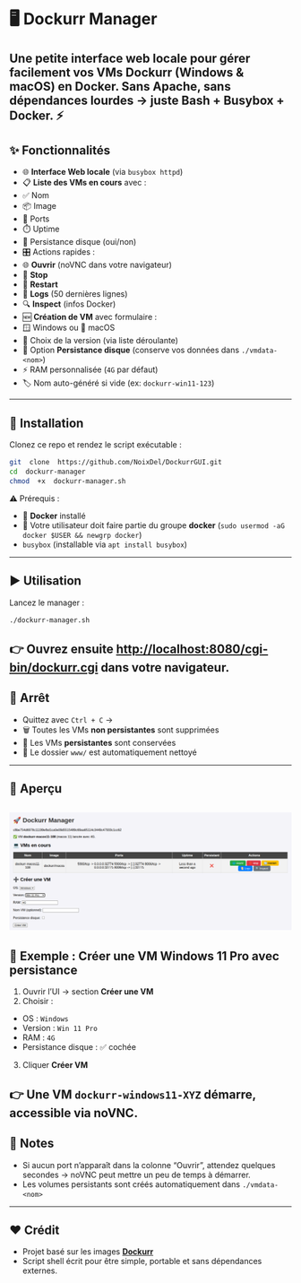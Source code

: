 
# 🖥️ Dockurr Manager
Une petite interface **web locale** pour gérer facilement vos VMs **Dockurr** (Windows & macOS) en Docker.
Sans Apache, sans dépendances lourdes → juste **Bash + Busybox + Docker**. ⚡
---

## ✨ Fonctionnalités
- 🌐 **Interface Web locale** (via `busybox httpd`)
- 📋 **Liste des VMs en cours** avec :
- ✅ Nom
- 📦 Image
- 🔌 Ports
- ⏱️ Uptime
- 💾 Persistance disque (oui/non)
- 🎛️ Actions rapides :
- 🌐 **Ouvrir** (noVNC dans votre navigateur)
- 🛑 **Stop**
- 🔄 **Restart**
- 📜 **Logs** (50 dernières lignes)
- 🔍 **Inspect** (infos Docker)
- 🆕 **Création de VM** avec formulaire :
- 🪟 Windows ou 🍏 macOS
- 📌 Choix de la version (via liste déroulante)
- 💾 Option **Persistance disque** (conserve vos données dans `./vmdata-<nom>`)
- ⚡ RAM personnalisée (`4G` par défaut)
- 🏷️ Nom auto-généré si vide (ex: `dockurr-win11-123`)
---

## 🔧 Installation
Clonez ce repo et rendez le script exécutable :

```bash
git  clone  https://github.com/NoixDel/DockurrGUI.git
cd  dockurr-manager
chmod  +x  dockurr-manager.sh
```

⚠️ Prérequis :
- 🐳 **Docker** installé
- 👤 Votre utilisateur doit faire partie du groupe **docker** (`sudo usermod -aG docker $USER && newgrp docker`)
-  `busybox` (installable via `apt install busybox`)
---

## ▶️ Utilisation
Lancez le manager :
```bash
./dockurr-manager.sh
```

👉 Ouvrez ensuite [http://localhost:8080/cgi-bin/dockurr.cgi](http://localhost:8080/cgi-bin/dockurr.cgi) dans votre navigateur.
---

## 🛑 Arrêt
- Quittez avec `Ctrl + C` →
- 🗑️ Toutes les VMs **non persistantes** sont supprimées
- 💾 Les VMs **persistantes** sont conservées
- 🧹 Le dossier `www/` est automatiquement nettoyé
---

## 📸 Aperçu
  ![enter image description here](https://raw.githubusercontent.com/NoixDel/DockurrGUI/refs/heads/main/Screenshot%20From%202025-09-21%2022-34-18.png)
---

## 🚀 Exemple : Créer une VM Windows 11 Pro avec persistance
1. Ouvrir l’UI → section **Créer une VM**
2. Choisir :
- OS : `Windows`
- Version : `Win 11 Pro`
- RAM : `4G`
- Persistance disque : ✅ cochée
3. Cliquer **Créer VM**

👉 Une VM `dockurr-windows11-XYZ` démarre, accessible via noVNC.
---

## 📜 Notes
- Si aucun port n’apparaît dans la colonne “Ouvrir”, attendez quelques secondes → noVNC peut mettre un peu de temps à démarrer.
- Les volumes persistants sont créés automatiquement dans `./vmdata-<nom>`
---

## ❤️ Crédit
- Projet basé sur les images [**Dockurr**](https://github.com/dockur)
- Script shell écrit pour être simple, portable et sans dépendances externes.
